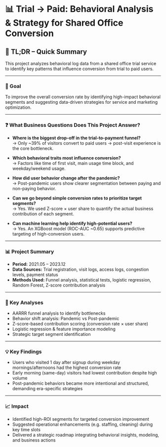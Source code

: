 # 📊 Trial → Paid: Behavioral Analysis & Strategy for Shared Office Conversion

## 📌 TL;DR – Quick Summary

This project analyzes behavioral log data from a shared office trial service to identify key patterns that influence conversion from trial to paid users.

---

### 🎯 Goal

To improve the overall conversion rate by identifying high-impact behavioral segments and suggesting data-driven strategies for service and marketing optimization.

---

### ❓ What Business Questions Does This Project Answer?

- **Where is the biggest drop-off in the trial-to-payment funnel?**  
  → Only ~39% of visitors convert to paid users → post-visit experience is the core bottleneck.

- **Which behavioral traits most influence conversion?**  
  → Factors like time of first visit, main usage time block, and weekday/weekend usage.

- **How did user behavior change after the pandemic?**  
  → Post-pandemic users show clearer segmentation between paying and non-paying behavior.

- **Can we go beyond simple conversion rates to prioritize target segments?**  
  → Yes. We used Z-score × user share to quantify the actual business contribution of each segment.

- **Can machine learning help identify high-potential users?**  
  → Yes. An XGBoost model (ROC-AUC ~0.65) supports predictive targeting of high-conversion users.

---

### 📊 Project Summary

- **Period:** 2021.05 – 2023.12  
- **Data Sources:** Trial registration, visit logs, access logs, congestion levels, payment status  
- **Methods Used:** Funnel analysis, statistical tests, logistic regression, Random Forest, Z-score contribution analysis

---

### 🧠 Key Analyses

- AARRR funnel analysis to identify bottlenecks  
- Behavior shift analysis: Pandemic vs Post-pandemic  
- Z-score-based contribution scoring (conversion rate × user share)  
- Logistic regression & feature importance modeling  
- Strategic target segment identification  

---

### 💡 Key Findings

- Users who visited 1 day after signup during weekday mornings/afternoons had the highest conversion rate  
- Early morning (same-day) visitors had lowest contribution despite high volume  
- Post-pandemic behaviors became more intentional and structured, demanding era-specific strategies  

---

### 📈 Impact

- Identified high-ROI segments for targeted conversion improvement  
- Suggested operational enhancements (e.g. staffing, cleaning) during key time slots  
- Delivered a strategic roadmap integrating behavioral insights, modeling, and business actions
